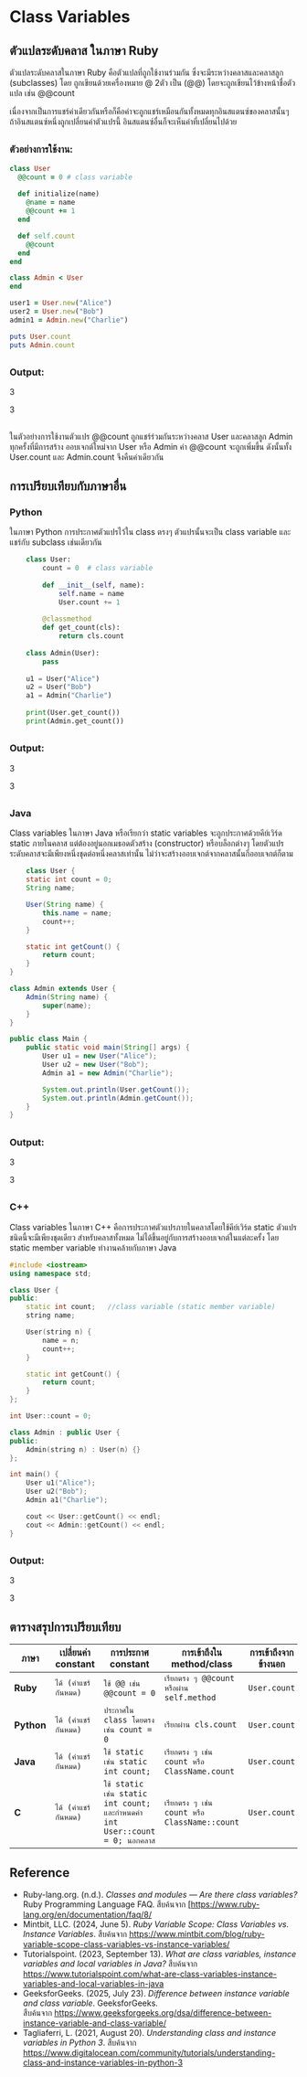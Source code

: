 # Class Variables



## ตัวแปลระดับคลาส ในภาษา Ruby

ตัวแปลระดับคลาสในภาษา Ruby คือตัวแปลที่ถูกใช้งานร่วมกัน ซึ่งจะมีระหว่างคลาสและคลาสลูก (subclasses) โดย ถูกเขียนด้วยเครื่องหมาย @ 2ตัว เป็น (@@) โดยจะถูกเขียนไว้ข้างหน้าชื่อตัวแปล เช่น @@count

เนื่องจากเป็นการแชร์ค่าเดียวกันหรือก็คือค่าจะถูกแชร์เหมือนกันทั้งหมดทุกอินสแตนซ์ของคลาสนั้นๆ ถ้าอินสแตนซ์หนึ่งถูกเปลี่ยนค่าตัวแปรนี้ อินสแตนซ์อื่นก็จะเห็นค่าที่เปลี่ยนไปด้วย
		 
##		 

###  ตัวอย่างการใช้งาน:

```ruby
class User
  @@count = 0 # class variable
  
  def initialize(name)
    @name = name
    @@count += 1
  end

  def self.count
    @@count
  end
end

class Admin < User
end

user1 = User.new("Alice")
user2 = User.new("Bob")
admin1 = Admin.new("Charlie")

puts User.count
puts Admin.count
```
##
### Output:
3

3
##

ในตัวอย่างการใช้งานตัวแปร @@count ถูกแชร์ร่วมกันระหว่างคลาส User และคลาสลูก Admin ทุกครั้งที่มีการสร้าง
ออบเจกต์ใหม่จาก User หรือ Admin ค่า @@count จะถูกเพิ่มขึ้น ดังนั้นทั้ง User.count และ Admin.count จึงคืนค่าเดียวกัน

##

## การเปรียบเทียบกับภาษาอื่น

### Python

  ในภาษา Python การประกาศตัวแปรไว้ใน class ตรงๆ ตัวแปรนั้นจะเป็น class variable และแชร์กับ subclass เช่นเดียวกัน 
       
```python
    class User:
        count = 0  # class variable
    
        def __init__(self, name):
            self.name = name
            User.count += 1
    
        @classmethod
        def get_count(cls):
            return cls.count
    
    class Admin(User):
        pass
    
    u1 = User("Alice")
    u2 = User("Bob")
    a1 = Admin("Charlie")
    
    print(User.get_count())
    print(Admin.get_count())
```
##
### Output:
3

3
##

### Java
Class variables ในภาษา Java หรือเรียกว่า static variables จะถูกประกาศด้วยคีย์เวิร์ด static ภายในคลาส 
แต่ต้องอยู่นอกเมธอดตัวสร้าง (constructor) หรือบล็อกต่างๆ โดยตัวแปรระดับคลาสจะมีเพียงหนึ่งชุดต่อหนึ่งคลาสเท่านั้น 
ไม่ว่าจะสร้างออบเจกต์จากคลาสนั้นกี่ออบเจกต์ก็ตาม

```java
    class User {
    static int count = 0;
    String name;

    User(String name) {
        this.name = name;
        count++;
    }

    static int getCount() {
        return count;
    }
}

class Admin extends User {
    Admin(String name) {
        super(name);
    }
}

public class Main {
    public static void main(String[] args) {
        User u1 = new User("Alice");
        User u2 = new User("Bob");
        Admin a1 = new Admin("Charlie");

        System.out.println(User.getCount());
        System.out.println(Admin.getCount());
    }
}
```
##
### Output:
3

3
##

### C++

Class variables ในภาษา C++ คือการประกาศตัวแปรภายในคลาสโดยใช้คีย์เวิร์ด static ตัวแปรชนิดนี้จะมีเพียงชุดเดียว
สำหรับคลาสทั้งหมด ไม่ได้ขึ้นอยู่กับการสร้างออบเจกต์ในแต่ละครั้ง โดย static member variable ทำงานคล้ายกับภาษา Java

```c++
#include <iostream>
using namespace std;

class User {
public:
    static int count;   //class variable (static member variable)
    string name;

    User(string n) {
        name = n;
        count++;
    }

    static int getCount() {
        return count;
    }
};

int User::count = 0;

class Admin : public User { 
public:
    Admin(string n) : User(n) {}
};

int main() {
    User u1("Alice");
    User u2("Bob");
    Admin a1("Charlie");

    cout << User::getCount() << endl;  
    cout << Admin::getCount() << endl;  
}
```
##
### Output:
3

3
##

## ตารางสรุปการเปรียบเทียบ


| ภาษา | เปลี่ยนค่า constant | การประกาศ constant | การเข้าถึงใน method/class | การเข้าถึงจากข้างนอก |
|------|-------------------|-------------------|--------------------------|---------------------|
| **Ruby** | `ได้ (ค่าแชร์กันหมด)` | `ใช้ @@ เช่น @@count = 0` | `เรียกตรง ๆ @@count หรือผ่าน self.method` | `User.count` |
| **Python** | `ได้ (ค่าแชร์กันหมด)`| `ประกาศใน class โดยตรง เช่น count = 0` | `เรียกผ่าน cls.count`  | `User.count` |
| **Java** | `ได้ (ค่าแชร์กันหมด)` | `ใช้ static เช่น static int count;` | `เรียกตรง ๆ เช่น count หรือ ClassName.count` | `User.count`
| **C** | `ได้ (ค่าแชร์กันหมด)` | `ใช้ static เช่น static int count; และกำหนดค่า int User::count = 0; นอกคลาส` | `เรียกตรง ๆ เช่น count หรือ ClassName::count` | `User.count` |

##

## Reference

- Ruby-lang.org. (n.d.). _Classes and modules — Are there class variables?_ Ruby Programming Language FAQ. สืบค้นจาก [https://www.ruby-lang.org/en/documentation/faq/8/
- Mintbit, LLC. (2024, June 5). _Ruby Variable Scope: Class Variables vs. Instance Variables_. 
สืบค้นจาก https://www.mintbit.com/blog/ruby-variable-scope-class-variables-vs-instance-variables/
- Tutorialspoint. (2023, September 13). _What are class variables, instance variables and local variables in Java?_  สืบค้นจาก https://www.tutorialspoint.com/what-are-class-variables-instance-variables-and-local-variables-in-java
- GeeksforGeeks. (2025, July 23). _Difference between instance variable and class variable_. GeeksforGeeks.    
สืบค้นจาก https://www.geeksforgeeks.org/dsa/difference-between-instance-variable-and-class-variable/
- Tagliaferri, L. (2021, August 20). _Understanding class and instance variables in Python 3_.
สืบค้นจาก  https://www.digitalocean.com/community/tutorials/understanding-class-and-instance-variables-in-python-3 

##

